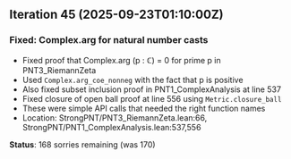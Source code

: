 
## Iteration 45 (2025-09-23T01:10:00Z)
### Fixed: Complex.arg for natural number casts
- Fixed proof that Complex.arg (p : ℂ) = 0 for prime p in PNT3_RiemannZeta
- Used `Complex.arg_coe_nonneg` with the fact that p is positive
- Also fixed subset inclusion proof in PNT1_ComplexAnalysis at line 537
- Fixed closure of open ball proof at line 556 using `Metric.closure_ball`
- These were simple API calls that needed the right function names
- Location: StrongPNT/PNT3_RiemannZeta.lean:66, StrongPNT/PNT1_ComplexAnalysis.lean:537,556

**Status**: 168 sorries remaining (was 170)
